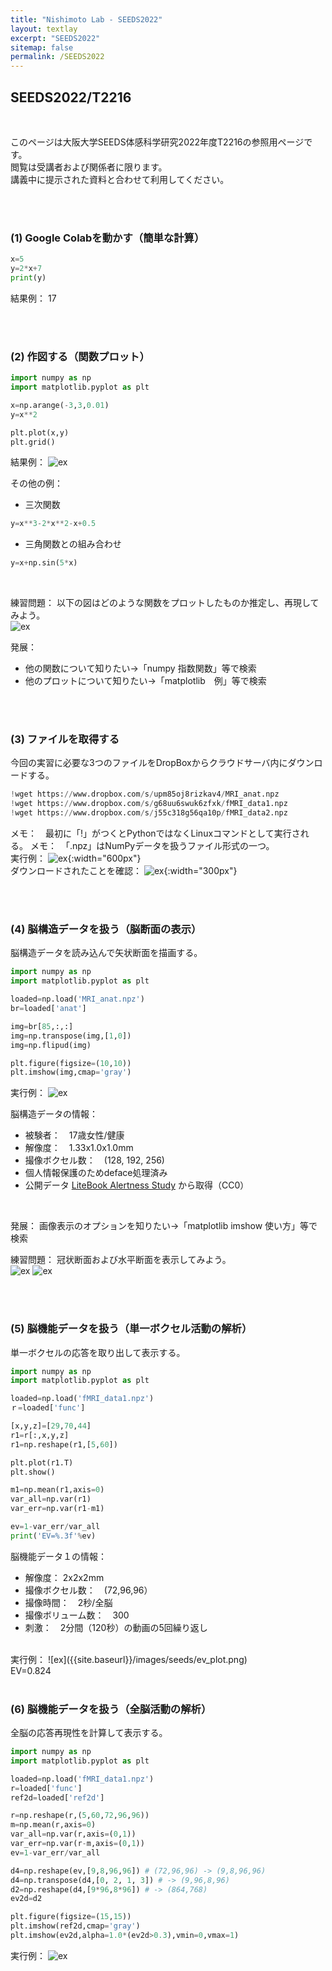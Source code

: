 ```yaml
---
title: "Nishimoto Lab - SEEDS2022"
layout: textlay
excerpt: "SEEDS2022"
sitemap: false
permalink: /SEEDS2022
---
```


## SEEDS2022/T2216
<br />


このページは大阪大学SEEDS体感科学研究2022年度T2216の参照用ページです。<br />
閲覧は受講者および関係者に限ります。<br />
講義中に提示された資料と合わせて利用してください。

<br />
<br />

### (1) Google Colabを動かす（簡単な計算）

```python
x=5
y=2*x+7
print(y)
```
結果例：
17

<br />
<br />


### (2) 作図する（関数プロット）

```python
import numpy as np
import matplotlib.pyplot as plt

x=np.arange(-3,3,0.01)
y=x**2

plt.plot(x,y)
plt.grid()
```

結果例：
![ex]({{site.baseurl}}/images/seeds/plot1.png)
<br />

その他の例：
- 三次関数
```python
y=x**3-2*x**2-x+0.5
```
- 三角関数との組み合わせ
```python
y=x+np.sin(5*x)
```
<br />

練習問題：
以下の図はどのような関数をプロットしたものか推定し、再現してみよう。<br />
![ex]({{site.baseurl}}/images/seeds/plotQ.png)



発展：
- 他の関数について知りたい→「numpy 指数関数」等で検索
- 他のプロットについて知りたい→「matplotlib　例」等で検索

<br />
<br />

### (3) ファイルを取得する

今回の実習に必要な3つのファイルをDropBoxからクラウドサーバ内にダウンロードする。<br />

```python
!wget https://www.dropbox.com/s/upm85oj8rizkav4/MRI_anat.npz
!wget https://www.dropbox.com/s/g68uu6swuk6zfxk/fMRI_data1.npz
!wget https://www.dropbox.com/s/j55c318g56qa10p/fMRI_data2.npz
```
メモ：　最初に「!」がつくとPythonではなくLinuxコマンドとして実行される。
メモ：　「.npz」はNumPyデータを扱うファイル形式の一つ。
<br />
実行例：
![ex]({{site.baseurl}}/images/seeds/download_ex.png){:width="600px"}<br />
ダウンロードされたことを確認：
![ex]({{site.baseurl}}/images/seeds/files.png){:width="300px"}


<br />
<br />


### (4) 脳構造データを扱う（脳断面の表示）

脳構造データを読み込んで矢状断面を描画する。
```python
import numpy as np
import matplotlib.pyplot as plt

loaded=np.load('MRI_anat.npz')
br=loaded['anat']

img=br[85,:,:]
img=np.transpose(img,[1,0])
img=np.flipud(img)

plt.figure(figsize=(10,10))
plt.imshow(img,cmap='gray')
```
実行例：
![ex]({{site.baseurl}}/images/seeds/anat_s.png)

脳構造データの情報：
- 被験者：　17歳女性/健康
- 解像度：　1.33x1.0x1.0mm
- 撮像ボクセル数：　(128, 192, 256)
- 個人情報保護のためdeface処理済み
- 公開データ [LiteBook Alertness Study](https://openneuro.org/datasets/ds004219/versions/1.0.0) から取得（CC0）

<br />

発展：
画像表示のオプションを知りたい→「matplotlib imshow 使い方」等で検索
<br />

練習問題：
冠状断面および水平断面を表示してみよう。<br />
![ex]({{site.baseurl}}/images/seeds/anat_c.png) ![ex]({{site.baseurl}}/images/seeds/anat_h.png)

<br />
<br />


### (5) 脳機能データを扱う（単一ボクセル活動の解析）

単一ボクセルの応答を取り出して表示する。
```python
import numpy as np
import matplotlib.pyplot as plt

loaded=np.load('fMRI_data1.npz')
ｒ=loaded['func']

[x,y,z]=[29,70,44]
r1=r[:,x,y,z]
r1=np.reshape(r1,[5,60])

plt.plot(r1.T)
plt.show()

m1=np.mean(r1,axis=0)
var_all=np.var(r1)
var_err=np.var(r1-m1)

ev=1-var_err/var_all
print('EV=%.3f'%ev)
```
脳機能データ１の情報：
- 解像度： 2x2x2mm
- 撮像ボクセル数：　(72,96,96）
- 撮像時間：　2秒/全脳
- 撮像ボリューム数：　300
- 刺激：　2分間（120秒）の動画の5回繰り返し

<br />
実行例：
![ex]({{site.baseurl}}/images/seeds/ev_plot.png)<br />
EV=0.824

<br />
<br />

### (6) 脳機能データを扱う（全脳活動の解析）

全脳の応答再現性を計算して表示する。
```python
import numpy as np
import matplotlib.pyplot as plt

loaded=np.load('fMRI_data1.npz')
r=loaded['func']
ref2d=loaded['ref2d']

r=np.reshape(r,(5,60,72,96,96))
m=np.mean(r,axis=0)
var_all=np.var(r,axis=(0,1))
var_err=np.var(r-m,axis=(0,1))
ev=1-var_err/var_all

d4=np.reshape(ev,[9,8,96,96]) # (72,96,96) -> (9,8,96,96)
d4=np.transpose(d4,[0, 2, 1, 3]) # -> (9,96,8,96)
d2=np.reshape(d4,[9*96,8*96]) # -> (864,768)
ev2d=d2

plt.figure(figsize=(15,15))
plt.imshow(ref2d,cmap='gray')
plt.imshow(ev2d,alpha=1.0*(ev2d>0.3),vmin=0,vmax=1)
```
実行例：
![ex]({{site.baseurl}}/images/seeds/ev_data1.png)<br />
